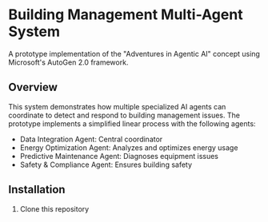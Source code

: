 # Building Management Multi-Agent System

A prototype implementation of the "Adventures in Agentic AI" concept using Microsoft's AutoGen 2.0 framework.

## Overview

This system demonstrates how multiple specialized AI agents can coordinate to detect and respond to building management issues. The prototype implements a simplified linear process with the following agents:

- Data Integration Agent: Central coordinator
- Energy Optimization Agent: Analyzes and optimizes energy usage
- Predictive Maintenance Agent: Diagnoses equipment issues
- Safety & Compliance Agent: Ensures building safety

## Installation

1. Clone this repository
